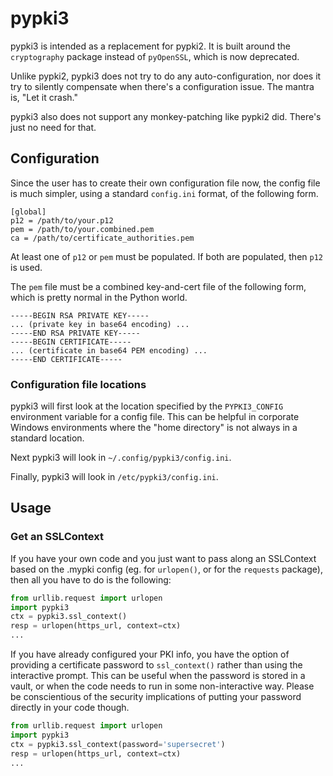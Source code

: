 # pypki3

pypki3 is intended as a replacement for pypki2.
It is built around the `cryptography` package instead of `pyOpenSSL`, which is now deprecated.

Unlike pypki2, pypki3 does not try to do any auto-configuration, nor does it try to silently compensate when there's a configuration issue.  The mantra is, "Let it crash."

pypki3 also does not support any monkey-patching like pypki2 did.  There's just no need for that.

## Configuration

Since the user has to create their own configuration file now, the config file is much simpler, using a standard `config.ini` format, of the following form.

```
[global]
p12 = /path/to/your.p12
pem = /path/to/your.combined.pem
ca = /path/to/certificate_authorities.pem
```

At least one of `p12` or `pem` must be populated.  If both are populated, then `p12` is used.

The `pem` file must be a combined key-and-cert file of the following form, which is pretty normal in the Python world.

```
-----BEGIN RSA PRIVATE KEY-----
... (private key in base64 encoding) ...
-----END RSA PRIVATE KEY-----
-----BEGIN CERTIFICATE-----
... (certificate in base64 PEM encoding) ...
-----END CERTIFICATE-----
```

### Configuration file locations

pypki3 will first look at the location specified by the `PYPKI3_CONFIG` environment variable for a config file.  This can be helpful in corporate Windows environments where the "home directory" is not always in a standard location.

Next pypki3 will look in `~/.config/pypki3/config.ini`.

Finally, pypki3 will look in `/etc/pypki3/config.ini`.

## Usage

### Get an SSLContext
If you have your own code and you just want to pass along an SSLContext based on the .mypki config (eg. for `urlopen()`, or for the `requests` package), then all you have to do is the following:

```python
from urllib.request import urlopen
import pypki3
ctx = pypki3.ssl_context()
resp = urlopen(https_url, context=ctx)
...
```

If you have already configured your PKI info, you have the option of providing a certificate password to `ssl_context()` rather than using the interactive prompt.  This can be useful when the password is stored in a vault, or when the code needs to run in some non-interactive way.  Please be conscientious of the security implications of putting your password directly in your code though.

```python
from urllib.request import urlopen
import pypki3
ctx = pypki3.ssl_context(password='supersecret')
resp = urlopen(https_url, context=ctx)
...
```
